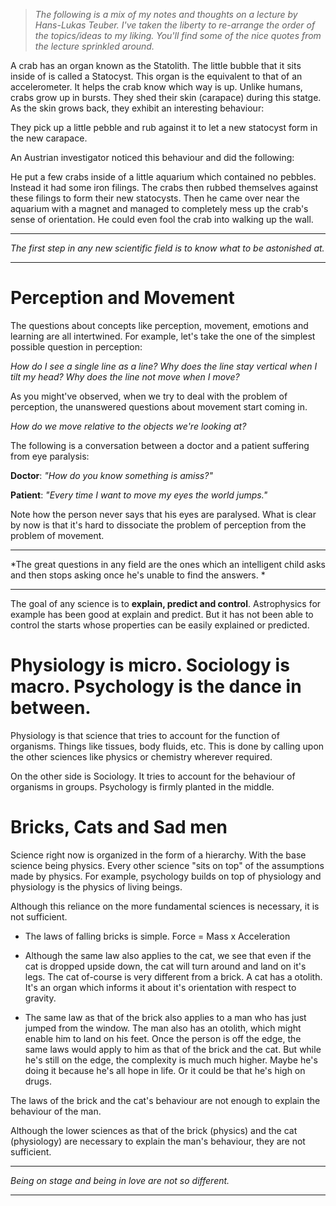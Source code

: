 > *The following is a mix of my notes and thoughts on a lecture by Hans-Lukas Teuber. I've taken the liberty to re-arrange the order of the topics/ideas to my liking. You'll find some of the nice quotes from the lecture sprinkled around.*

A crab has an organ known as the Statolith. The little bubble that it sits inside of is called a Statocyst. This organ is the equivalent to that of an accelerometer. It helps the crab know which way is up. Unlike humans, crabs grow up in bursts. They shed their skin (carapace) during this statge. As the skin grows back, they exhibit an interesting behaviour:

They pick up a little pebble and rub against it to let a new statocyst form in the new carapace.

An Austrian investigator noticed this behaviour and did the following:

He put a few crabs inside of a little aquarium which contained no pebbles. Instead it had some iron filings. The crabs then rubbed themselves against these filings to form their new statocysts. Then he came over near the aquarium with a magnet and managed to completely mess up the crab's sense of orientation. He could even fool the crab into walking up the wall.

---

*The first step in any new scientific field is to know what to be astonished at.*

---

# Perception and Movement

The questions about concepts like perception, movement, emotions and learning are all intertwined. For example, let's take the one of the simplest possible question in perception:

*How do I see a single line as a line?*
*Why does the line stay vertical when I tilt my head?*
*Why does the line not move when I move?*

As you might've observed, when we try to deal with the problem of perception, the unanswered questions about movement start coming in.

*How do we move relative to the objects we're looking at?*

The following is a conversation between a doctor and a patient suffering from eye paralysis:

**Doctor**: *"How do you know something is amiss?"*

**Patient**: *"Every time I want to move my eyes the world jumps."*

Note how the person never says that his eyes are paralysed. What is clear by now is that it's hard to dissociate the problem of perception from the problem of movement.

---

*The great questions in any field are the ones which an intelligent child asks and then stops asking once he's unable to find the answers. *

---

The goal of any science is to **explain, predict and control**. Astrophysics for example has been good at explain and predict. But it has not been able to control the starts whose properties can be easily explained or predicted.

# Physiology is micro. Sociology is macro. Psychology is the dance in between.

Physiology is that science that tries to account for the function of organisms. Things like tissues, body fluids, etc. This is done by calling upon the other sciences like physics or chemistry wherever required.

On the other side is Sociology. It tries to account for the behaviour of organisms in groups. Psychology is firmly planted in the middle.

# Bricks, Cats and Sad men

Science right now is organized in the form of a hierarchy. With the base science being physics. Every other science "sits on top" of the assumptions made by physics. For example, psychology builds on top of physiology and physiology is the physics of living beings.

Although this reliance on the more fundamental sciences is necessary, it is not sufficient.

- The laws of falling bricks is simple. Force = Mass x Acceleration

- Although the same law also applies to the cat, we see that even if the cat is dropped upside down, the cat will turn around and land on it's legs. The cat of-course is very different from a brick. A cat has a otolith. It's an organ which informs it about it's orientation with respect to gravity.

- The same law as that of the brick also applies to a man who has just jumped from the window. The man also has an otolith, which might enable him to land on his feet. Once the person is off the edge, the same laws would apply to him as that of the brick and the cat. But while he's still on the edge, the complexity is much much higher. Maybe he's doing it because he's all hope in life. Or it could be that he's high on drugs. 

The laws of the brick and the cat's behaviour are not enough to explain the behaviour of the man.

Although the lower sciences as that of the brick (physics) and the cat (physiology) are necessary to explain the man's behaviour, they are not sufficient. 

---

*Being on stage and being in love are not so different.*

---